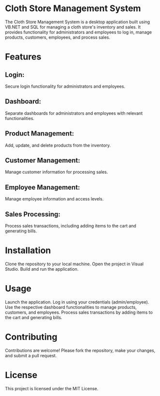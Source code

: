 # Cloth Store Management System
The Cloth Store Management System is a desktop application built using VB.NET and SQL for managing a cloth store's inventory and sales. It provides functionality for administrators and employees to log in, manage products, customers, employees, and process sales. 

# Features
## Login: 
Secure login functionality for administrators and employees.
## Dashboard: 
Separate dashboards for administrators and employees with relevant functionalities.
## Product Management: 
Add, update, and delete products from the inventory.
## Customer Management: 
Manage customer information for processing sales.
## Employee Management: 
Manage employee information and access levels.
## Sales Processing: 
Process sales transactions, including adding items to the cart and generating bills.

# Installation
Clone the repository to your local machine.
Open the project in Visual Studio.
Build and run the application.

# Usage
Launch the application.
Log in using your credentials (admin/employee).
Use the respective dashboard functionalities to manage products, customers, and employees.
Process sales transactions by adding items to the cart and generating bills.

# Contributing
Contributions are welcome! Please fork the repository, make your changes, and submit a pull request.

# License
This project is licensed under the MIT License.
